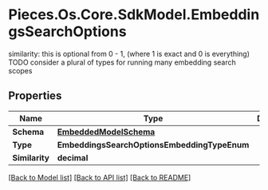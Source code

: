 # Pieces.Os.Core.SdkModel.EmbeddingsSearchOptions
similarity: this is optional from 0 - 1, (where 1 is exact and 0 is everything)  TODO consider a plural of types for running many embedding search scopes

## Properties

Name | Type | Description | Notes
------------ | ------------- | ------------- | -------------
**Schema** | [**EmbeddedModelSchema**](EmbeddedModelSchema.md) |  | [optional] 
**Type** | **EmbeddingsSearchOptionsEmbeddingTypeEnum** |  | 
**Similarity** | **decimal** |  | [optional] 

[[Back to Model list]](../README.md#documentation-for-models) [[Back to API list]](../README.md#documentation-for-api-endpoints) [[Back to README]](../README.md)

